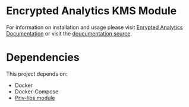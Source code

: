 # Encrypted Analytics KMS Module
For information on installation and usage please visit [Enrypted Analytics Documentation](https://cybex.cse.unr.edu/docs/encrypted-analytics/) or visit the [doucumentation source](https://github.com/CYBEX-P/priv-docs).

# Dependencies
This project depends on:   
- Docker
- Docker-Compose
- [Priv-libs module](https://github.com/CYBEX-P/cybexp-priv-libs)

